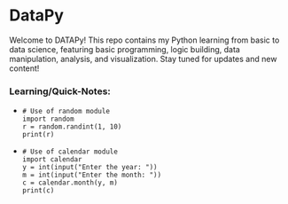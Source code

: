 # DataPy
Welcome to DATAPy! This repo contains my Python learning from basic to data science, featuring basic programming, logic building, data manipulation, analysis, and visualization. Stay tuned for updates and new content!

### **Learning/Quick-Notes:**  
-     # Use of random module
      import random
      r = random.randint(1, 10)
      print(r)

-     # Use of calendar module
      import calendar
      y = int(input("Enter the year: "))
      m = int(input("Enter the month: "))
      c = calendar.month(y, m)
      print(c)
